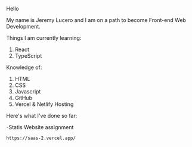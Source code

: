 Hello 

My name is Jeremy Lucero and I am on
a path to become Front-end Web Development.


Things I am currently learning:

1. React
2. TypeScript

Knowledge of:

1. HTML
2. CSS
3. Javascript
4. GitHub
5. Vercel & Netlify Hosting


Here's what I've done so far:

-Statis Website assignment

	https://saas-2.vercel.app/
